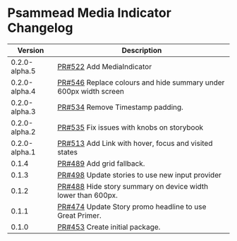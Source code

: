 # Psammead Media Indicator Changelog

<!-- prettier-ignore -->
| Version | Description |
| ------- | ----------- |
| 0.2.0-alpha.5 | [PR#522](https://github.com/bbc/psammead/pull/522) Add MediaIndicator |
| 0.2.0-alpha.4 | [PR#546](https://github.com/bbc/psammead/pull/546) Replace colours and hide summary under 600px width screen |
| 0.2.0-alpha.3 | [PR#534](https://github.com/BBC-News/psammead/pull/534) Remove Timestamp padding. |
| 0.2.0-alpha.2 | [PR#535](https://github.com/bbc/psammead/pull/535) Fix issues with knobs on storybook |
| 0.2.0-alpha.1 | [PR#513](https://github.com/bbc/psammead/pull/513) Add Link with hover, focus and visited states |
| 0.1.4   | [PR#489](https://github.com/BBC-News/psammead/pull/489) Add grid fallback. |
| 0.1.3   | [PR#498](https://github.com/bbc/psammead/pull/498) Update stories to use new input provider |
| 0.1.2   | [PR#488](https://github.com/BBC-News/psammead/pull/488) Hide story summary on device width lower than 600px. |
| 0.1.1   | [PR#474](https://github.com/BBC-News/psammead/pull/474) Update Story promo headline to use Great Primer. |
| 0.1.0   | [PR#453](https://github.com/BBC-News/psammead/pull/453) Create initial package. |
